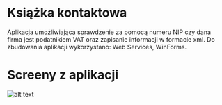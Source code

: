 # Książka kontaktowa
Aplikacja umożliwiająca sprawdzenie za pomocą numeru NIP czy dana firma jest podatnikiem VAT oraz zapisanie informacji w formacie xml.
Do zbudowania aplikacji wykorzystano: Web Services, WinForms.

# Screeny z aplikacji
![alt text](https://i.imgur.com/kf4LqQz.png) 

